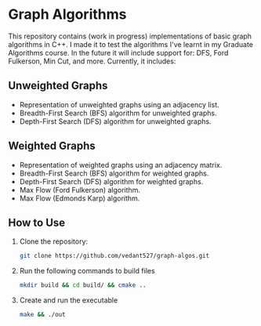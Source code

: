 # Graph Algorithms

This repository contains (work in progress) implementations of basic graph algorithms in C++. I made it to test the algorithms I've learnt in my Graduate Algorithms course.
In the future it will include support for: DFS, Ford Fulkerson, Min Cut, and more. Currently, it includes:

## Unweighted Graphs

- Representation of unweighted graphs using an adjacency list.
- Breadth-First Search (BFS) algorithm for unweighted graphs.
- Depth-First Search (DFS) algorithm for unweighted graphs.


## Weighted Graphs

- Representation of weighted graphs using an adjacency matrix.
- Breadth-First Search (BFS) algorithm for weighted graphs.
- Depth-First Search (DFS) algorithm for weighted graphs.
- Max Flow (Ford Fulkerson) algorithm.
- Max Flow (Edmonds Karp) algorithm.

## How to Use

1. Clone the repository:

   ```bash
   git clone https://github.com/vedant527/graph-algos.git
   
2. Run the following commands to build files
 
   ```bash
   mkdir build && cd build/ && cmake ..

3. Create and run the executable
 
   ```bash
   make && ./out
